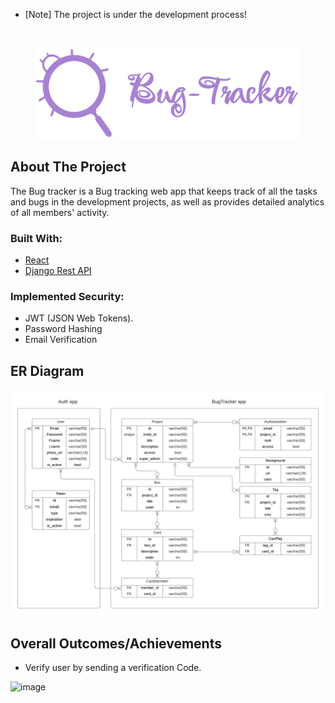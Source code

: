 <!-- PROJECT LOGO -->

- [Note] The project is under the development process!

<br />
<p align="center">
  <a href="">
    <img  src="imags/logo.png" alt="Logo">
  </a>
  
  <br />
<!--     <a href="https://CFlixapp.xyz">View Demo</a> -->


## About The Project

The Bug tracker is a Bug tracking web app that keeps track of all the tasks and bugs in the development projects, as well as provides detailed analytics of all members' activity.

### Built With:

  * [React](https://ar.reactjs.org)
  * [Django Rest API](https://www.djangoproject.com)

### Implemented Security:
  
  * JWT (JSON Web Tokens).
  * Password Hashing
  * Email Verification 
  
## ER Diagram
  
  <img src="imags/ERD.png" alt="Logo">
  
## Overall Outcomes/Achievements
  
  * Verify user by sending a verification Code.
  
  ![image](https://user-images.githubusercontent.com/58237246/138947866-cbcac3c3-4faa-4aac-a82b-cdba7bb3671b.png)

